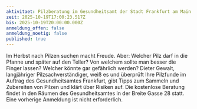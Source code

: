 ```yaml
---
aktivitaet: Pilzberatung im Gesundheitsamt der Stadt Frankfurt am Main
zeit: 2025-10-19T17:00:23.517Z
bis: 2025-10-19T20:00:00.000Z
anmeldung_offen: false
anmeldung_noetig: false
published: true
---
```

Im Herbst nach Pilzen suchen macht Freude. Aber: Welcher Pilz darf in die Pfanne und später auf den Teller? Von welchem sollte man besser die Finger lassen? Welcher könnte gar gefährlich werden? Dieter Gewalt, langjähriger Pilzsachverständiger, weiß es und überprüft Ihre Pilzfunde im Auftrag des Gesundheitsamtes Frankfurt, gibt Tipps zum Sammeln und Zubereiten von Pilzen und klärt über Risiken auf. Die kostenlose Beratung findet in den Räumen des Gesundheitsamtes in der Breite Gasse 28 statt. Eine vorherige Anmeldung ist nicht erforderlich.